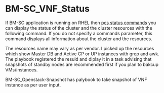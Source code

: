 # BM-SC_VNF_Status

If BM-SC application is running on RHEL then [pcs status commands](https://access.redhat.com/documentation/en-us/red_hat_enterprise_linux/7/html/high_availability_add-on_reference/s1-pcsstatus-haar) you can display the status of the cluster and the cluster resources with the following command. If you do not specify a commands parameter, this command displays all information about the cluster and the resources.

The resources name may vary as per vendor. I picked up the resources which show Master DB and Active CP or UP instances with grep and awk. The playbook registered the resuld and diplay it in a task advising that snapshots of standby nodes are recommended first if you plan to bakcup VMs/instances. 

BM-SC_Openstack-Snapshot has palybook to take snapshot of VNF instance as per user input.
